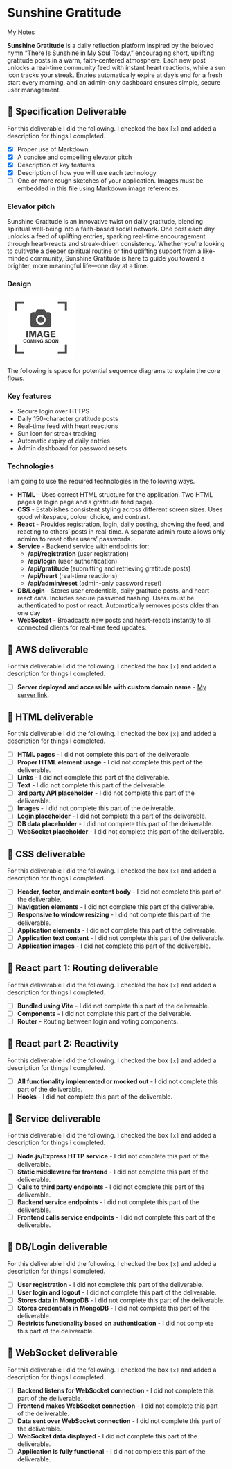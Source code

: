 # Sunshine Gratitude

[My Notes](notes.md)

**Sunshine Gratitude** is a daily reflection platform inspired by the beloved hymn “There Is Sunshine in My Soul Today,” encouraging short, uplifting gratitude posts in a warm, faith-centered atmosphere. Each new post unlocks a real-time community feed with instant heart reactions, while a sun icon tracks your streak. Entries automatically expire at day’s end for a fresh start every morning, and an admin-only dashboard ensures simple, secure user management.


## 🚀 Specification Deliverable
For this deliverable I did the following. I checked the box `[x]` and added a description for things I completed.

- [x] Proper use of Markdown
- [x] A concise and compelling elevator pitch
- [x] Description of key features
- [x] Description of how you will use each technology
- [ ] One or more rough sketches of your application. Images must be embedded in this file using Markdown image references.

### Elevator pitch

Sunshine Gratitude is an innovative twist on daily gratitude, blending spiritual well-being into a faith-based social network. One post each day unlocks a feed of uplifting entries, sparking real-time encouragement through heart-reacts and streak-driven consistency. Whether you’re looking to cultivate a deeper spiritual routine or find uplifting support from a like-minded community, Sunshine Gratitude is here to guide you toward a brighter, more meaningful life—one day at a time.

### Design

![Design image](placeholder.png)

The following is space for potential sequence diagrams to explain the core flows. 

### Key features

- Secure login over HTTPS
- Daily 150-character gratitude posts
- Real-time feed with heart reactions
- Sun icon for streak tracking
- Automatic expiry of daily entries
- Admin dashboard for password resets

  
### Technologies

I am going to use the required technologies in the following ways.

- **HTML** - Uses correct HTML structure for the application. Two HTML pages (a login page and a gratitude feed page).
- **CSS** - Establishes consistent styling across different screen sizes. Uses good whitespace, colour choice, and contrast.  
- **React** - Provides registration, login, daily posting, showing the feed, and reacting to others’ posts in real-time. A separate admin route allows only admins to reset other users’ passwords.  
- **Service** - Backend service with endpoints for:
  - **/api/registration** (user registration)    
  - **/api/login** (user authentication)  
  - **/api/gratitude** (submitting and retrieving gratitude posts)  
  - **/api/heart** (real-time reactions)  
  - **/api/admin/reset** (admin-only password reset)  
- **DB/Login** - Stores user credentials, daily gratitude posts, and heart-react data. Includes secure password hashing. Users must be authenticated to post or react. Automatically removes posts older than one day 
- **WebSocket** - Broadcasts new posts and heart-reacts instantly to all connected clients for real-time feed updates.


## 🚀 AWS deliverable

For this deliverable I did the following. I checked the box `[x]` and added a description for things I completed.

- [ ] **Server deployed and accessible with custom domain name** - [My server link](https://yourdomainnamehere.click).

## 🚀 HTML deliverable

For this deliverable I did the following. I checked the box `[x]` and added a description for things I completed.

- [ ] **HTML pages** - I did not complete this part of the deliverable.
- [ ] **Proper HTML element usage** - I did not complete this part of the deliverable.
- [ ] **Links** - I did not complete this part of the deliverable.
- [ ] **Text** - I did not complete this part of the deliverable.
- [ ] **3rd party API placeholder** - I did not complete this part of the deliverable.
- [ ] **Images** - I did not complete this part of the deliverable.
- [ ] **Login placeholder** - I did not complete this part of the deliverable.
- [ ] **DB data placeholder** - I did not complete this part of the deliverable.
- [ ] **WebSocket placeholder** - I did not complete this part of the deliverable.

## 🚀 CSS deliverable

For this deliverable I did the following. I checked the box `[x]` and added a description for things I completed.

- [ ] **Header, footer, and main content body** - I did not complete this part of the deliverable.
- [ ] **Navigation elements** - I did not complete this part of the deliverable.
- [ ] **Responsive to window resizing** - I did not complete this part of the deliverable.
- [ ] **Application elements** - I did not complete this part of the deliverable.
- [ ] **Application text content** - I did not complete this part of the deliverable.
- [ ] **Application images** - I did not complete this part of the deliverable.

## 🚀 React part 1: Routing deliverable

For this deliverable I did the following. I checked the box `[x]` and added a description for things I completed.

- [ ] **Bundled using Vite** - I did not complete this part of the deliverable.
- [ ] **Components** - I did not complete this part of the deliverable.
- [ ] **Router** - Routing between login and voting components.

## 🚀 React part 2: Reactivity

For this deliverable I did the following. I checked the box `[x]` and added a description for things I completed.

- [ ] **All functionality implemented or mocked out** - I did not complete this part of the deliverable.
- [ ] **Hooks** - I did not complete this part of the deliverable.

## 🚀 Service deliverable

For this deliverable I did the following. I checked the box `[x]` and added a description for things I completed.

- [ ] **Node.js/Express HTTP service** - I did not complete this part of the deliverable.
- [ ] **Static middleware for frontend** - I did not complete this part of the deliverable.
- [ ] **Calls to third party endpoints** - I did not complete this part of the deliverable.
- [ ] **Backend service endpoints** - I did not complete this part of the deliverable.
- [ ] **Frontend calls service endpoints** - I did not complete this part of the deliverable.

## 🚀 DB/Login deliverable

For this deliverable I did the following. I checked the box `[x]` and added a description for things I completed.

- [ ] **User registration** - I did not complete this part of the deliverable.
- [ ] **User login and logout** - I did not complete this part of the deliverable.
- [ ] **Stores data in MongoDB** - I did not complete this part of the deliverable.
- [ ] **Stores credentials in MongoDB** - I did not complete this part of the deliverable.
- [ ] **Restricts functionality based on authentication** - I did not complete this part of the deliverable.

## 🚀 WebSocket deliverable

For this deliverable I did the following. I checked the box `[x]` and added a description for things I completed.

- [ ] **Backend listens for WebSocket connection** - I did not complete this part of the deliverable.
- [ ] **Frontend makes WebSocket connection** - I did not complete this part of the deliverable.
- [ ] **Data sent over WebSocket connection** - I did not complete this part of the deliverable.
- [ ] **WebSocket data displayed** - I did not complete this part of the deliverable.
- [ ] **Application is fully functional** - I did not complete this part of the deliverable.
